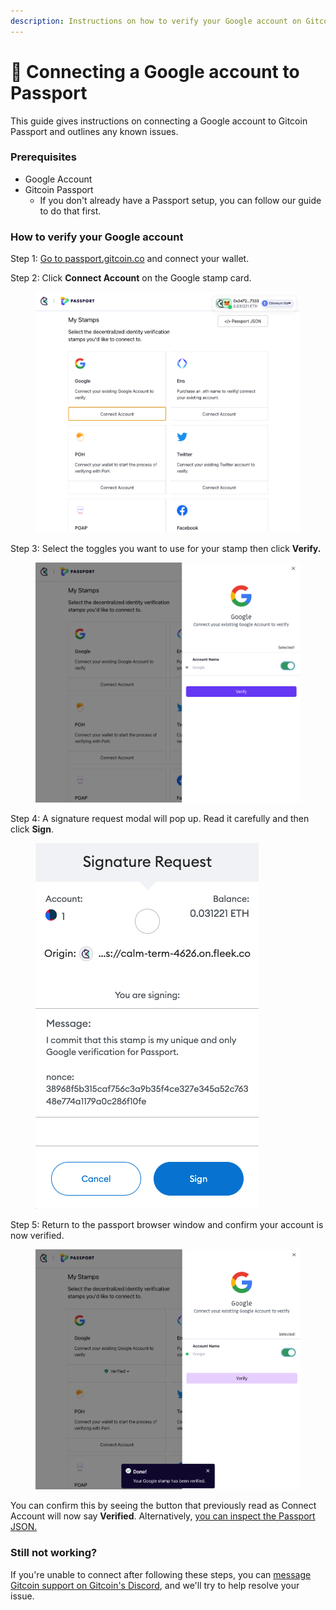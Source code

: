 ```yaml
---
description: Instructions on how to verify your Google account on Gitcoin Passport.
---
```


# 🔌 Connecting a Google account to Passport

This guide gives instructions on connecting a Google account to Gitcoin Passport and outlines any known issues.

### Prerequisites

* Google Account
* Gitcoin Passport
  * If you don't already have a Passport setup, you can follow our guide to do that first.

### How to verify your Google account

Step 1: [Go to passport.gitcoin.co](https://passport.gitcoin.co/) and connect your wallet.

Step 2: Click **Connect Account** on the Google stamp card.

<figure><img src="../../.gitbook/assets/google-one.png" alt=""><figcaption></figcaption></figure>

Step 3: Select the toggles you want to use for your stamp then click **Verify.**

<figure><img src="../../.gitbook/assets/google-two.png" alt=""><figcaption></figcaption></figure>

Step 4: A signature request modal will pop up. Read it carefully and then click **Sign**.

<figure><img src="../../.gitbook/assets/google-four.png" alt=""><figcaption></figcaption></figure>

Step 5: Return to the passport browser window and confirm your account is now verified.

<figure><img src="../../.gitbook/assets/google-five.png" alt=""><figcaption></figcaption></figure>

You can confirm this by seeing the button that previously read as Connect Account will now say **Verified**. Alternatively, [you can inspect the Passport JSON.](../commonly-asked-passport-questions/how-to-access-your-passport-json.md)

### Still not working?

If you're unable to connect after following these steps, you can [message Gitcoin support on Gitcoin's Discord](https://discord.gg/b5PEjyVFXT), and we'll try to help resolve your issue.
